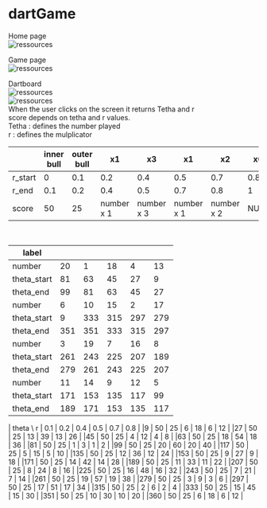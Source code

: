 # dartGame

Home page<br />
![ressources](https://docs.google.com/drawings/d/e/2PACX-1vRMFfJ1EyTc5fruWjwfLcU8EDAWavYHY80KRqJFwf08nxSoYjF30mvonJE9rP2VVes4WKWic06bTX88/pub?w=960&h=720)

Game page<br />
![ressources](https://docs.google.com/drawings/d/e/2PACX-1vQUgVuvkDQBUVQI77ziQEsB5ICPMeryMyRXo26OdbKApAZdwTR8E3aBszCi8D-pdHPE1gjgGep1RHH_/pub?w=960&h=720)

Dartboard<br />
![ressources](https://images-na.ssl-images-amazon.com/images/I/51mHSdQVlfL._SL500_AC_SS350_.jpg)<br />
![ressources](https://docs.google.com/drawings/d/e/2PACX-1vS0WVNPmKenV8LNDQv3VQSjl_kqlDLaF0lqB8Yamclal-qbLt7RwwFMQmVR0AyXeXfXocAHumUjPsjd/pub?w=480&h=360)<br />
When the user clicks on the screen it returns Tetha and r<br />
score depends on tetha and r values.<br />
Tetha : defines the number played<br />
r : defines the mulplicator<br />

|             | inner bull | outer bull | x1  |	x3  |	x1  |	x2  |	x0  |
| ---         | ---        | ---        | --- | --- | --- | --- | --- |
| r_start     |	0          |	0.1       |	0.2 |	0.4 |	0.5 |	0.7 |	0.8 |
| r_end	      | 0.1	       |0.2	        |0.4  |	0.5 |	0.7	|0.8	|1    |
| score	      |50	         |25	        |number x 1	|number x 3	|number x 1	|number x 2	|NULL|
<br />

| label   |     |   |     |   |    |
| ---     | --- | --- | --- | --- | --- |
| number	| 20	| 1	| 18	| 4	| 13 |
| theta_start|	81 |	63	| 45 |	27 |	9 | 
| theta_end|	99 |	81	| 63 |	45	| 27 |
| number	| 6	| 10 |	15	| 2	| 17 |
| theta_start	| 9 |	333 |	315 |	297	| 279 |
| theta_end	| 351 |	351	| 333 |	315 |	297 |
| number	| 3	| 19	| 7	| 16	| 8 | 
| theta_start	| 261	| 243	| 225	| 207	| 189 |
| theta_end	| 279	| 261	| 243 |	225	| 207 |
| number	| 11	| 14	| 9	| 12	| 5 |
| theta_start	| 171	| 153 |	135 |	117 |	99 |
| theta_end |	189 |	171	| 153 |	135 |	117 |

| theta \  r  | 0.1 | 0.2 | 0.4 | 0.5 | 0.7 | 0.8 |
|9            | 50  | 25  | 6   | 18  | 6   | 12  |
|27           | 50  | 25  | 13  | 39  | 13  | 26  |
|45           | 50  | 25  | 4   | 12  | 4   | 8   |
|63           | 50  | 25  | 18  | 54  | 18  | 36  |
|81           | 50  | 25  | 1   | 3   | 1   | 2   |
|99           | 50  | 25  | 20  | 60  | 20  | 40  |
|117          | 50  | 25  | 5   | 15  | 5   | 10  |
|135          | 50  | 25  | 12  | 36  | 12  | 24  |
|153          | 50  | 25  | 9   | 27  | 9   | 18  |
|171          | 50  | 25  | 14  | 42  | 14  | 28  |
|189          | 50  | 25  | 11  | 33  | 11  | 22  |
|207          | 50  | 25  | 8   | 24  | 8   | 16  |
|225          | 50  | 25  | 16  | 48  | 16  | 32  |
|243          | 50  | 25  | 7   | 21  | 7   | 14  |
|261          | 50  | 25  | 19  | 57  | 19  | 38  |
|279          | 50  | 25  | 3   | 9   | 3   | 6   |
|297          | 50  | 25  | 17  | 51  | 17  | 34  |
|315          | 50  | 25  | 2   | 6   | 2   | 4   |
|333          | 50  | 25  | 15  | 45  | 15  | 30  |
|351          | 50  | 25  | 10  | 30  | 10  | 20  |
|360          | 50  | 25  | 6   | 18  | 6   | 12  |
